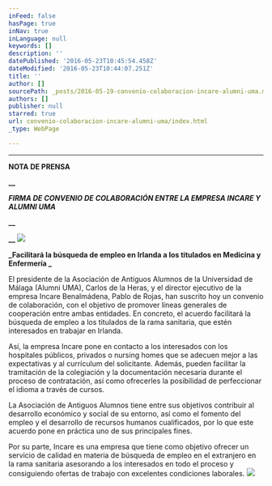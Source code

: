 ```yaml
---
inFeed: false
hasPage: true
inNav: true
inLanguage: null
keywords: []
description: ''
datePublished: '2016-05-23T10:45:54.458Z'
dateModified: '2016-05-23T10:44:07.251Z'
title: ''
author: []
sourcePath: _posts/2016-05-19-convenio-colaboracion-incare-alumni-uma.md
authors: []
publisher: null
starred: true
url: convenio-colaboracion-incare-alumni-uma/index.html
_type: WebPage

---
```

****

**NOTA DE PRENSA**

**__**

**_FIRMA DE CONVENIO DE COLABORACIÓN ENTRE LA EMPRESA INCARE Y ALUMNI UMA_**

**__**

**__**
![](https://the-grid-user-content.s3-us-west-2.amazonaws.com/57cffad9-f4bd-4887-841c-c3580643ef6c.jpg)

**_Facilitará la búsqueda de empleo en Irlanda a los titulados en Medicina y Enfermería _**

El presidente de la Asociación de Antiguos Alumnos de la Universidad de Málaga (Alumni UMA), Carlos de la Heras, y el director ejecutivo de la empresa Incare Benalmádena, Pablo de Rojas, han suscrito hoy un convenio de colaboración, con el objetivo de promover líneas generales de cooperación entre ambas entidades. En concreto, el acuerdo facilitará la búsqueda de empleo a los titulados de la rama sanitaria, que estén interesados en trabajar en Irlanda.

Así, la empresa Incare pone en contacto a los interesados con los hospitales públicos, privados o nursing homes que se adecuen mejor a las expectativas y al currículum del solicitante. Además, pueden facilitar la tramitación de la colegiación y la documentación necesaria durante el proceso de contratación, así como ofrecerles la posibilidad de perfeccionar el idioma a través de cursos.

La Asociación de Antiguos Alumnos tiene entre sus objetivos contribuir al desarrollo económico y social de su entorno, así como el fomento del empleo y el desarrollo de recursos humanos cualificados, por lo que este acuerdo pone en práctica uno de sus principales fines.

Por su parte, Incare es una empresa que tiene como objetivo ofrecer un servicio de calidad en materia de búsqueda de empleo en el extranjero en la rama sanitaria asesorando a los interesados en todo el proceso y consiguiendo ofertas de trabajo con excelentes condiciones laborales.
![](https://the-grid-user-content.s3-us-west-2.amazonaws.com/36ca3302-9627-4196-83bf-be5f750d1e8e.jpg)
